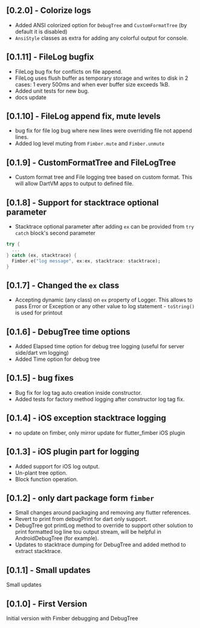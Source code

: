 ## [0.2.0] - Colorize logs  

- Added ANSI colorized option for `DebugTree` and `CustomFormatTree` (by default it is disabled)
- `AnsiStyle` classes as extra for adding any colorful output for console.

## [0.1.11] - FileLog bugfix

- FileLog bug fix for conflicts on file append. 
- FileLog uses flush buffer as temporary storage and writes to disk in 2 cases: 1 every 500ms and when ever buffer size exceeds 1kB.
- Added unit tests for new bug.
- docs update

## [0.1.10] - FileLog append fix, mute levels

- bug fix for file log bug where new lines were overriding file not append lines.
- Added log level muting from `Fimber.mute` and `Fimber.unmute`  

## [0.1.9] - CustomFormatTree and FileLogTree 

- Custom format tree and File logging tree based on custom format. This will allow DartVM apps to output to defined file.

## [0.1.8] - Support for stacktrace optional parameter

- Stacktrace optional parameter after adding `ex` can be provided from `try catch` block's second parameter 
```dart
try {
  ...
} catch (ex, stacktrace) {
  Fimber.e("log message", ex:ex, stacktrace: stacktrace);  
}

```
## [0.1.7] - Changed the `ex` class

- Accepting dynamic (any class) on `ex` property of Logger. 
This allows to pass Error or Exception or any other value to log statement - `toString()` is used for printout

## [0.1.6] - DebugTree time options

- Added Elapsed time option for debug tree logging (useful for server side/dart vm logging)
- Added Time option for debug tree

## [0.1.5] - bug fixes 

- Bug fix for log tag auto creation inside constructor.
- Added tests for factory method logging after constructor log tag fix.

## [0.1.4] - iOS exception stacktrace logging

- no update on fimber, only mirror update for flutter_fimber iOS plugin

## [0.1.3] - iOS plugin part for logging

- Added support for iOS log output.
- Un-plant tree option.
- Block function operation.

## [0.1.2] - only dart package form `fimber`

- Small changes around packaging and removing any flutter references.
- Revert to print from debugPrint for dart only support.
- DebugTree got printLog method to override to support other solution to print formatted log line tou output stream, will be helpful in AndroidDebugTree (for example).
- Updates to stacktrace dumping for DebugTree and added method to extract stacktrace.

## [0.1.1] - Small updates

Small updates 

## [0.1.0] - First Version

Initial version with Fimber debugging and DebugTree
